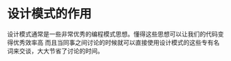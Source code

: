 # 设计模式的作用

设计模式通常是一些非常优秀的编程模式思想。懂得这些思想可以让我们的代码变得优秀效率高
而且当同事之间讨论的时候就可以直接使用设计模式的这些专有名词来交谈，大大节省了讨论的时间。
